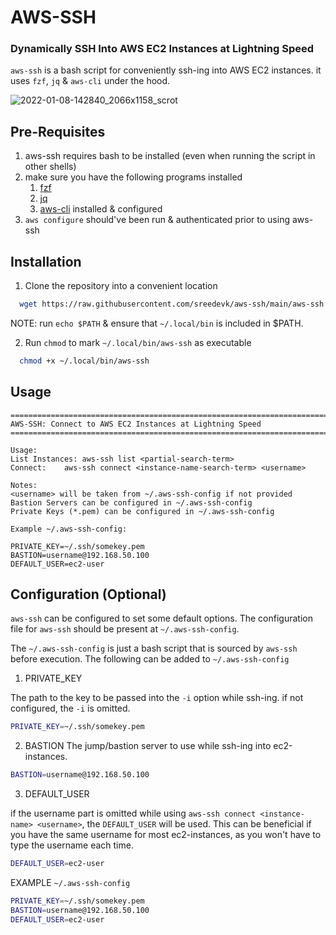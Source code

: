 # AWS-SSH

### Dynamically SSH Into AWS EC2 Instances at Lightning Speed

`aws-ssh` is a bash script for conveniently ssh-ing into AWS EC2 instances.
it uses `fzf`, `jq` & `aws-cli` under the hood.

![2022-01-08-142840_2066x1158_scrot](https://user-images.githubusercontent.com/36154121/148638437-d42d8d8f-6b00-4b7b-a008-fd3b24798ef4.png)

## Pre-Requisites
1. aws-ssh requires bash to be installed (even when running the script in other shells)  
2. make sure you have the following programs installed  
    1. [fzf](https://github.com/junegunn/fzf)  
    2. [jq](https://stedolan.github.io/jq/)  
    3. [aws-cli](https://aws.amazon.com/cli/) installed & configured  
3. `aws configure` should've been run & authenticated prior to using aws-ssh  

## Installation
1. Clone the repository into a convenient location
```bash
  wget https://raw.githubusercontent.com/sreedevk/aws-ssh/main/aws-ssh -P ~/.local/bin
```

NOTE: run `echo $PATH` & ensure that `~/.local/bin` is included in $PATH.

2. Run `chmod` to mark `~/.local/bin/aws-ssh` as executable

```bash
  chmod +x ~/.local/bin/aws-ssh
```

## Usage
```
=======================================================================
AWS-SSH: Connect to AWS EC2 Instances at Lightning Speed
=======================================================================

Usage:
List Instances:	aws-ssh list <partial-search-term>
Connect:	aws-ssh connect <instance-name-search-term> <username>

Notes:
<username> will be taken from ~/.aws-ssh-config if not provided
Bastion Servers can be configured in ~/.aws-ssh-config
Private Keys (*.pem) can be configured in ~/.aws-ssh-config

Example ~/.aws-ssh-config:

PRIVATE_KEY=~/.ssh/somekey.pem
BASTION=username@192.168.50.100
DEFAULT_USER=ec2-user
```

## Configuration (Optional)

`aws-ssh` can be configured to set some default options.
The configuration file for `aws-ssh` should be present at `~/.aws-ssh-config`.

The `~/.aws-ssh-config` is just a bash script that is sourced by `aws-ssh` before execution.
The following can be added to `~/.aws-ssh-config`

1. PRIVATE_KEY

The path to the key to be passed into the `-i` option while ssh-ing. if not configured, the `-i` is omitted.

```bash
PRIVATE_KEY=~/.ssh/somekey.pem
```

2. BASTION
The jump/bastion server to use while ssh-ing into ec2-instances.

```bash
BASTION=username@192.168.50.100
```

3. DEFAULT_USER

if the username part is omitted while using `aws-ssh connect <instance-name> <username>`, the `DEFAULT_USER` will be used.
This can be beneficial if you have the same username for most ec2-instances, as you won't have to type the username each time.

```bash
DEFAULT_USER=ec2-user
```

EXAMPLE `~/.aws-ssh-config`

```bash
PRIVATE_KEY=~/.ssh/somekey.pem
BASTION=username@192.168.50.100
DEFAULT_USER=ec2-user
```
